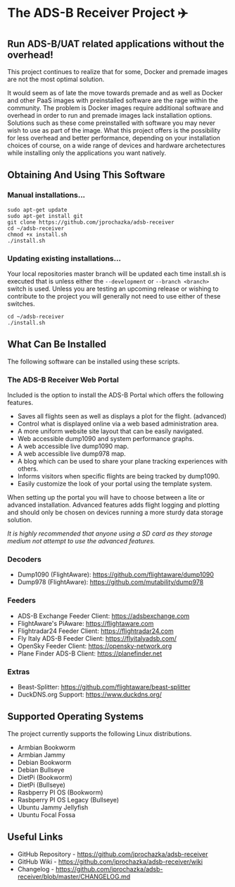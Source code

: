 # The ADS-B Receiver Project :airplane:

## Run ADS-B/UAT related applications without the overhead!

This project continues to realize that for some, Docker and premade images are not the most optimal solution.

It would seem as of late the move towards premade and as well as Docker and other PaaS images with preinstalled software are the rage within the community. The problem is Docker images require additional software and overhead in order to run and premade images lack installation options. Solutions such as these come preinstalled with software you may never wish to use as part of the image. What this project offers is the possibility for less overhead and better performance, depending on your installation choices of course, on a wide range of devices and hardware archetectures while installing only the applications you want natively.

## Obtaining And Using This Software

### Manual installations...

    sudo apt-get update
    sudo apt-get install git
    git clone https://github.com/jprochazka/adsb-receiver
    cd ~/adsb-receiver
    chmod +x install.sh
    ./install.sh

### Updating existing installations...

Your local repositories master branch will be updated each time install.sh is executed that is unless either the `--development` or `--branch <branch>` switch is used. Unless you are testing an upcoming release or wishing to contribute to the project you will generally not need to use either of these switches.

    cd ~/adsb-receiver
    ./install.sh

## What Can Be Installed

The following software can be installed using these scripts.

### The ADS-B Receiver Web Portal

Included is the option to install the ADS-B Portal which offers the following features.

* Saves all flights seen as well as displays a plot for the flight. (advanced)
* Control what is displayed online via a web based administration area.
* A more uniform website site layout that can be easily navigated.
* Web accessible dump1090 and system performance graphs.
* A web accessible live dump1090 map.
* A web accessible live dump978 map.
* A blog which can be used to share your plane tracking experiences with others.
* Informs visitors when specific flights are being tracked by dump1090.
* Easily customize the look of your portal using the template system.

When setting up the portal you will have to choose between a lite or advanced installation. Advanced features adds flight logging and plotting and should only be chosen on devices running a more sturdy data storage solution.

*It is highly recommended that anyone using a SD card as they storage medium not attempt to use the advanced features.*

### Decoders

* Dump1090 (FlightAware): https://github.com/flightaware/dump1090
* Dump978 (FlightAware):  https://github.com/mutability/dump978

### Feeders

* ADS-B Exchange Feeder Client:  https://adsbexchange.com
* FlightAware's PiAware:         https://flightaware.com
* Flightradar24 Feeder Client:   https://flightradar24.com
* Fly Italy ADS-B Feeder Client: https://flyitalyadsb.com/
* OpenSky Feeder Client:         https://opensky-network.org
* Plane Finder ADS-B Client:     https://planefinder.net

### Extras

* Beast-Splitter:                https://github.com/flightaware/beast-splitter
* DuckDNS.org Support:           https://www.duckdns.org/

## Supported Operating Systems

The project currently supports the following Linux distributions.

* Armbian Bookworm
* Armbian Jammy
* Debian Bookworm
* Debian Bullseye
* DietPi (Bookworm)
* DietPi (Bullseye)
* Rasbperry PI OS (Bookworm)
* Rasbperry PI OS Legacy (Bullseye)
* Ubuntu Jammy Jellyfish
* Ubuntu Focal Fossa

## Useful Links

- GitHub Repository - https://github.com/jprochazka/adsb-receiver
- GitHub Wiki - https://github.com/jprochazka/adsb-receiver/wiki
- Changelog - https://github.com/jprochazka/adsb-receiver/blob/master/CHANGELOG.md
